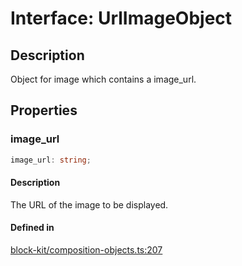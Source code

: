 # Interface: UrlImageObject

## Description

Object for image which contains a image_url.

## Properties

### image\_url

```ts
image_url: string;
```

#### Description

The URL of the image to be displayed.

#### Defined in

[block-kit/composition-objects.ts:207](https://github.com/slackapi/node-slack-sdk/blob/c15385ef93ccdde9702f52f7d1f445999203d794/packages/types/src/block-kit/composition-objects.ts#L207)
